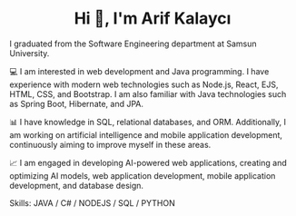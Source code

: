 <h1 align="center">Hi 👋, I'm Arif Kalaycı</h1>

I graduated from the Software Engineering department at Samsun University.

💻 I am interested in web development and Java programming. I have experience with modern web technologies such as Node.js, React, EJS, HTML, CSS, and Bootstrap. I am also familiar with Java technologies such as Spring Boot, Hibernate, and JPA.

📊 I have knowledge in SQL, relational databases, and ORM. Additionally, I am working on artificial intelligence and mobile application development, continuously aiming to improve myself in these areas.

📈 I am engaged in developing AI-powered web applications, creating and optimizing AI models, web application development, mobile application development, and database design.

Skills: 
JAVA / C# / NODEJS / SQL / PYTHON




